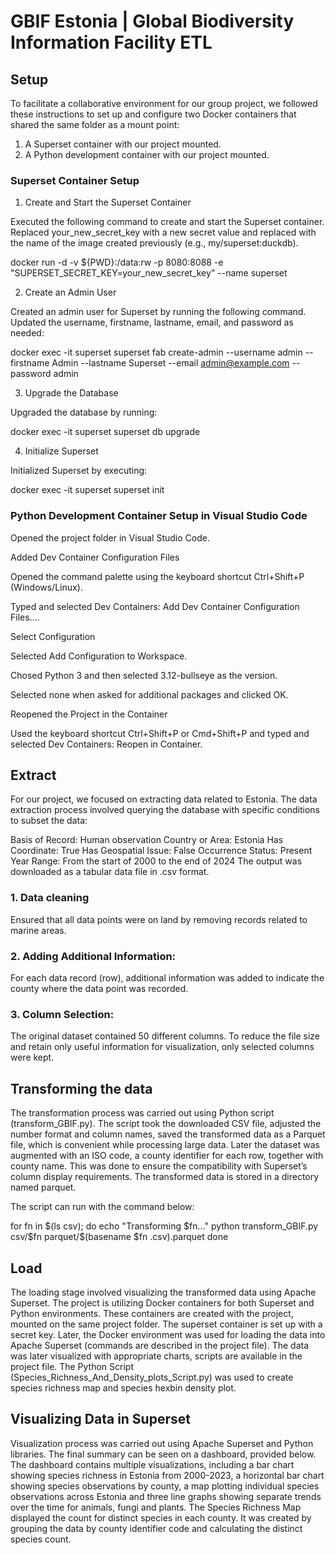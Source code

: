 # GBIF Estonia | Global Biodiversity Information Facility ETL

## Setup

To facilitate a collaborative environment for our group project, we followed these instructions to set up and configure two Docker containers that shared the same folder as a mount point:

1. A Superset container with our project mounted.
2. A Python development container with our project mounted.

### Superset Container Setup
1. Create and Start the Superset Container

Executed the following command to create and start the Superset container. Replaced your_new_secret_key with a new secret value and replaced <replace with image name> with the name of the image created previously (e.g., my/superset:duckdb). 

docker run -d -v ${PWD}:/data:rw -p 8080:8088 -e "SUPERSET_SECRET_KEY=your_new_secret_key" --name superset <replace with image name>

2. Create an Admin User

Created an admin user for Superset by running the following command. Updated the username, firstname, lastname, email, and password as needed:

docker exec -it superset superset fab create-admin --username admin --firstname Admin --lastname Superset --email admin@example.com --password admin

3. Upgrade the Database

Upgraded the database by running:

docker exec -it superset superset db upgrade

4. Initialize Superset

Initialized Superset by executing:

docker exec -it superset superset init

### Python Development Container Setup in Visual Studio Code

Opened the project folder in Visual Studio Code.

Added Dev Container Configuration Files

Opened the command palette using the keyboard shortcut Ctrl+Shift+P (Windows/Linux).

Typed and selected Dev Containers: Add Dev Container Configuration Files....

Select Configuration

Selected Add Configuration to Workspace.

Chosed Python 3 and then selected 3.12-bullseye as the version.

Selected none when asked for additional packages and clicked OK.

Reopened the Project in the Container

Used the keyboard shortcut Ctrl+Shift+P or Cmd+Shift+P and typed and selected Dev Containers: Reopen in Container.

## Extract

For our project, we focused on extracting data related to Estonia. The data extraction process involved querying the database with specific conditions to subset the data:

Basis of Record: Human observation
Country or Area: Estonia
Has Coordinate: True
Has Geospatial Issue: False
Occurrence Status: Present
Year Range: From the start of 2000 to the end of 2024
The output was downloaded as a tabular data file in .csv format.

### 1. Data cleaning 

Ensured that all data points were on land by removing records related to marine areas.

### 2. Adding Additional Information:

For each data record (row), additional information was added to indicate the county where the data point was recorded.

### 3. Column Selection:

The original dataset contained 50 different columns. To reduce the file size and retain only useful information for visualization, only selected columns were kept.


## Transforming the data

The transformation process was carried out using Python script (transform_GBIF.py). The script took the downloaded CSV file, adjusted the number format and column names, saved the transformed data as a Parquet file, which is convenient while processing large data. Later the dataset was augmented with an ISO code, a county identifier for each row, together with county name. This was done to ensure the compatibility with Superset’s column display requirements. The transformed data is stored in a directory named parquet.

The script can run with the command below:

for fn in $(ls csv); do
    echo "Transforming $fn..."
    python transform_GBIF.py csv/$fn parquet/$(basename $fn .csv).parquet
done

## Load

The loading stage involved visualizing the transformed data using Apache Superset. The project is utilizing Docker containers for both Superset and Python environments. These containers are created with the project, mounted on the same project folder. The superset container is set up with a secret key. Later, the Docker environment was used for loading the data into Apache Superset (commands are described in the project file). The data was later visualized with appropriate charts, scripts are available in the project file. The Python Script (Species_Richness_And_Density_plots_Script.py) was used to create species richness map and species hexbin density plot.

## Visualizing Data in Superset

Visualization process was carried out using Apache Superset and Python libraries. The final summary can be seen on a dashboard, provided below. The dashboard contains multiple visualizations, including a bar chart showing species richness in Estonia from 2000-2023, a horizontal bar chart showing species observations by county, a map plotting individual species observations across Estonia and three line graphs showing separate trends over the time for animals, fungi and plants. The Species Richness Map displayed the count for distinct species in each county. It was created by grouping the data by county identifier code and calculating the distinct species count.



